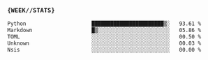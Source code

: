 ### `{WEEK//STATS}` 
<!--START_SECTION:waka-->

```txt
Python                     ███████████████████████▒░   93.61 %
Markdown                   █▒░░░░░░░░░░░░░░░░░░░░░░░   05.86 %
TOML                       ░░░░░░░░░░░░░░░░░░░░░░░░░   00.50 %
Unknown                    ░░░░░░░░░░░░░░░░░░░░░░░░░   00.03 %
Nsis                       ░░░░░░░░░░░░░░░░░░░░░░░░░   00.00 %
```

<!--END_SECTION:waka-->
